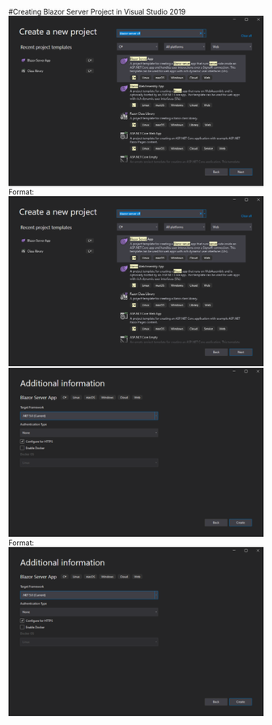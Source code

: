 #Creating Blazor Server Project in Visual Studio 2019
![GitHub Logo](/imgs/project%20type.PNG)
Format: ![/imgs/project%20type.PNG](/imgs/project%20type.PNG)
![GitHub Logo](https://github.com/CodeGlitch/blazor_server_project_template/blob/main/imgs/project%20type%20framework.PNG)
Format: ![project%20type%20framework.PNG](https://github.com/CodeGlitch/blazor_server_project_template/blob/main/imgs/project%20type%20framework.PNG)
